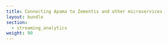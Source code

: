 ```yaml
---
title: Connecting Apama to Zementis and other microservices
layout: bundle
section:
  - streaming_analytics
weight: 90
---
```

